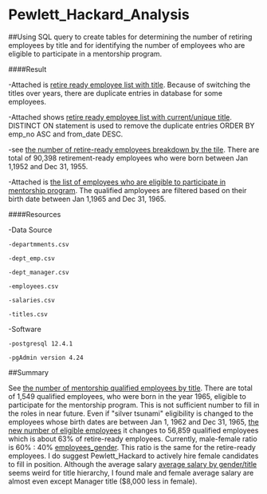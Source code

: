 # Pewlett_Hackard_Analysis

##Using SQL query to create tables for determining the number of retiring employees by title and for identifying the number of employees who are eligible to participate in a mentorship program.

####Result

-Attached is [retire ready employee list with title](https://github.com/Yunaka1269/Pewlett_Hackard_Analysis1/blob/main/Data/retirement_titles.csv). Because of switching the titles over years, there are duplicate entries in database for some employees.

-Attached shows [retire ready employee list with current/unique title](https://github.com/Yunaka1269/Pewlett_Hackard_Analysis1/blob/main/Data/unique_titles.csv). DISTINCT ON statement is used to remove the duplicate entries ORDER BY emp_no ASC and from_date DESC. 

-see [the number of retire-ready employees breakdown by the tile](https://github.com/Yunaka1269/Pewlett_Hackard_Analysis1/blob/main/Data/retiring_titles.csv). There are total of 90,398 retirement-ready employees who were born between Jan 1,1952 and Dec 31, 1955. 

-Attached is [the list of employees who are eligible to participate in mentorship program](https://github.com/Yunaka1269/Pewlett_Hackard_Analysis1/blob/main/Data/mentorship_eligibility.csv). The qualified amployees are filtered based on their birth date between Jan 1,1965 and Dec 31, 1965.

####Resources

-Data Source

	-departmments.csv
	
	-dept_emp.csv
	
	-dept_manager.csv
	
	-employees.csv
	
	-salaries.csv
	
	-titles.csv

-Software

	-postgresql 12.4.1
	
	-pgAdmin version 4.24
  
##Summary

See [the number of mentorship qualified employees by title](https://github.com/Yunaka1269/Pewlett_Hackard_Analysis1/blob/main/Data/New%20folder/mentorship_eligibility_title.csv). There are total of 1,549 qualified employees, who were born in the year 1965, eligible to participate for the mentorship program. This is not sufficient number to fill in the roles in near future. Even if "silver tsunami" eligibility is changed to the employees whose birth dates are between Jan 1, 1962 and Dec 31, 1965, [the new number of eligible employees](https://github.com/Yunaka1269/Pewlett_Hackard_Analysis1/blob/main/Data/New%20folder/mentorship_eligibility_1962_1965.csv) it changes to 56,859 qualified employees which is about 63% of retire-ready employees. Currently, male-female ratio is 60% : 40% [employees_gender](https://github.com/Yunaka1269/Pewlett_Hackard_Analysis1/blob/main/Data/New%20folder/gender.csv). This ratio is the same for the retire-ready employees. I do suggest Pewlett_Hackard to actively hire female candidates to fill in position. Although the average salary [average salary by gender/title](https://github.com/Yunaka1269/Pewlett_Hackard_Analysis1/blob/main/Data/New%20folder/avg_salary.csv) seems weird for title hierarchy, I found male and female average salary are almost even except Manager title ($8,000 less in female).  
